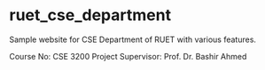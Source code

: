 # ruet_cse_department

Sample website for CSE Department of RUET with various features.

Course No: CSE 3200
Project Supervisor: Prof. Dr. Bashir Ahmed
